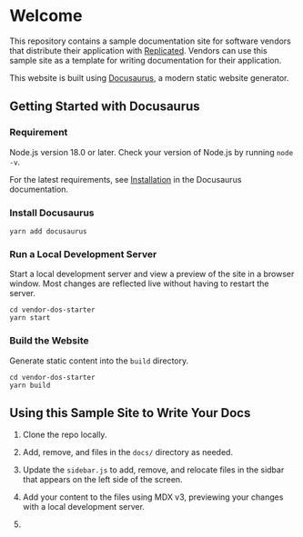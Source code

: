 # Welcome

This repository contains a sample documentation site for software vendors that distribute their application with [Replicated](https://docs.replicated.com). Vendors can use this sample site as a template for writing documentation for their application.

This website is built using [Docusaurus](https://docusaurus.io/), a modern static website generator.

## Getting Started with Docusaurus

### Requirement

Node.js version 18.0 or later. Check your version of Node.js by running `node -v`.

For the latest requirements, see [Installation](https://docusaurus.io/docs/installation) in the Docusaurus documentation.

### Install Docusaurus

```
yarn add docusaurus
```

### Run a Local Development Server

Start a local development server and view a preview of the site in a browser window. Most changes are reflected live without having to restart the server.

```
cd vendor-dos-starter
yarn start
```

### Build the Website

Generate static content into the `build` directory.

```
cd vendor-dos-starter
yarn build
```

## Using this Sample Site to Write Your Docs

1. Clone the repo locally.

1. Add, remove, and files in the `docs/` directory as needed.

1. Update the `sidebar.js` to add, remove, and relocate files in the sidbar that appears on the left side of the screen.

1. Add your content to the files using MDX v3, previewing your changes with a local development server.

1. 